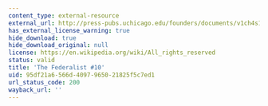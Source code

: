 ```yaml
---
content_type: external-resource
external_url: http://press-pubs.uchicago.edu/founders/documents/v1ch4s19.html
has_external_license_warning: true
hide_download: true
hide_download_original: null
license: https://en.wikipedia.org/wiki/All_rights_reserved
status: valid
title: 'The Federalist #10'
uid: 95df21a6-566d-4097-9650-21825f5c7ed1
url_status_code: 200
wayback_url: ''
---
```

